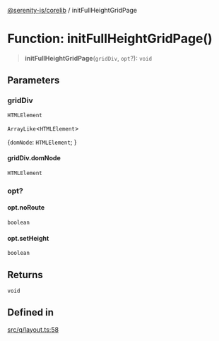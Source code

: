 [@serenity-is/corelib](../README.md) / initFullHeightGridPage

# Function: initFullHeightGridPage()

> **initFullHeightGridPage**(`gridDiv`, `opt`?): `void`

## Parameters

### gridDiv

`HTMLElement`

`ArrayLike`\<`HTMLElement`\>

\{`domNode`: `HTMLElement`; \}

#### gridDiv.domNode

`HTMLElement`

### opt?

#### opt.noRoute

`boolean`

#### opt.setHeight

`boolean`

## Returns

`void`

## Defined in

[src/q/layout.ts:58](https://github.com/serenity-is/serenity/blob/master/packages/corelib/src/q/layout.ts#L58)
